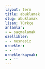 ```yaml
---
layout: term
title: abuklamak
slug: abuklamak
lisan: Türkçe
anlamlar:
- ► saçmalamak
ozellikler:
- - nesnesiz
ornekler:
- - ''
orneklerkaynak:
- - ''
---
```

